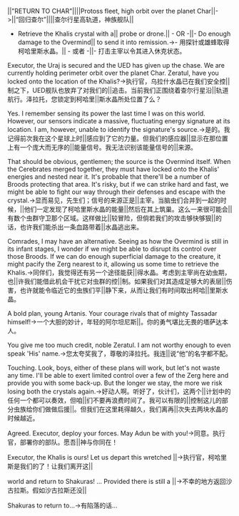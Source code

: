 ||"RETURN TO CHAR"||||Protoss fleet, high orbit over the planet Char||->||“回归查尔”||||查尔行星高轨道，神族舰队||

- Retrieve the Khalis crystal with a||  probe or drone.||            - OR -||- Do enough damage to the Overmind||  to send it into remission.->- 用探针或雄蜂取得柯哈里斯水晶。||            - 或者 -||- 打击主宰以令其进入休克状态。

Executor, the Uraj is secured and the UED has given up the chase. We are currently holding perimeter orbit over the planet Char. Zeratul, have you locked onto the location of the Khalis?->执行官，乌拉什水晶已在我们安全控||制之下，UED舰队也放弃了对我们的||追击。当前我们正围绕着查尔行星沿||轨道航行。泽拉托，您锁定到柯哈里||斯水晶所处位置了么？

Yes. I remember sensing its power the last time I was on this world. However, our sensors indicate a massive, fluctuating energy signature at its location. I am, however, unable to identify the signature's source.->是的。我记得前次我在这个星球上时||感应到了它的力量。但我们的感应器||显示在那位置上有一个庞大而无序的||能量信号。我无法识别该能量信号的||来源。

That should be obvious, gentlemen; the source is the Overmind itself. When the Cerebrates merged together, they must have locked onto the Khalis' energies and nested near it. It's probable that there'll be a number of Broods protecting that area. It's risky, but if we can strike hard and fast, we might be able to fight our way through their defenses and escape with the crystal.->显而易见，先生们；信号的来源正是||主宰。当脑虫们合并到一起的时候，||他们一定发现了柯哈里斯水晶的能量||然后在其上筑巢。这么一来很可能会||有数个虫群守卫那个区域。这样做比||较冒险，但倘若我们的攻击够快够狠||的话，也许我们能杀出一条血路带着||水晶逃出来。

Comrades, I may have an alternative. Seeing as how the Overmind is still in its infant stages, I wonder if we might be able to disrupt its control over those Broods. If we can do enough superficial damage to the creature, it might pacify the Zerg nearest to it, allowing us some time to retrieve the Khalis.->同伴们，我觉得还有另一个途径能获||得水晶。考虑到主宰尚在幼虫期，也||许我们能借此机会干扰它对虫群的控||制。如果我们对其造成足够大的表层||伤害，也许就能令临近它的虫族们平||静下来，从而让我们有时间取出柯哈||里斯水晶。

A bold plan, young Artanis. Your courage rivals that of mighty Tassadar himself!->一个大胆的妙计，年轻的阿尔坦尼斯||。你的勇气堪比无畏的塔萨达本人。

You give me too much credit, noble Zeratul. I am not worthy enough to even speak 'His' name.->您太夸奖我了，尊敬的泽拉托。我连||说“他”的名字都不配。

Touching. Look, boys, either of these plans will work, but let's not waste any time. I'll be able to exert limited control over a few of the Zerg here and provide you with some back-up. But the longer we stay, the more we risk losing both the crystals again.->好动人啊。听好了，伙计们，这两个||计划中的任何一个都可以奏效，但咱||们不要再浪费时间了。我可以有限的||控制这儿的部分虫族给你们做做后援||。但我们在这里耗得越久，我们离再||次失去两块水晶的时候越近。

Agreed. Executor, deploy your forces. May Adun be with you!->同意。执行官，部署你的部队。愿吾||神与你同在！

Executor, the Khalis is ours! Let us depart this wretched ||->执行官，柯哈里斯是我们的了！让我们离开这||

world and return to Shakuras! ... Provided there is still a ||->不幸的地方返回沙古拉斯。假如沙古拉斯还没||

Shakuras to return to...->有陷落的话…

